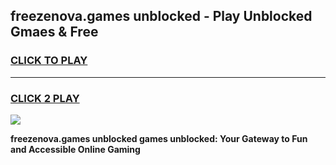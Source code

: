 
## freezenova.games unblocked - Play Unblocked Gmaes & Free
<h3>
<a href="https://premium.freeplayer.one?title=freezenova.games_unblocked&ref=19F">CLICK TO PLAY</a></h3>
<hr>

<h3>
<a href="https://premium.freeplayer.one?title=freezenova.games_unblocked&ref=19F">CLICK 2 PLAY</a>
  
</h3>

<a href="https://premium.freeplayer.one?title=freezenova.games_unblocked&ref=19F/"><img src="https://clearcache.store/games.png"></a>


**freezenova.games unblocked games unblocked: Your Gateway to Fun and Accessible Online Gaming**
